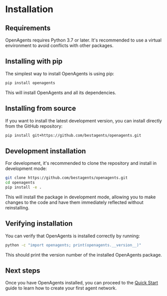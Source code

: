# Installation

## Requirements

OpenAgents requires Python 3.7 or later. It's recommended to use a virtual environment to avoid conflicts with other packages.

## Installing with pip

The simplest way to install OpenAgents is using pip:

```bash
pip install openagents
```

This will install OpenAgents and all its dependencies.

## Installing from source

If you want to install the latest development version, you can install directly from the GitHub repository:

```bash
pip install git+https://github.com/bestagents/openagents.git
```

## Development installation

For development, it's recommended to clone the repository and install in development mode:

```bash
git clone https://github.com/bestagents/openagents.git
cd openagents
pip install -e .
```

This will install the package in development mode, allowing you to make changes to the code and have them immediately reflected without reinstalling.

## Verifying installation

You can verify that OpenAgents is installed correctly by running:

```bash
python -c "import openagents; print(openagents.__version__)"
```

This should print the version number of the installed OpenAgents package.

## Next steps

Once you have OpenAgents installed, you can proceed to the [Quick Start](quick-start.md) guide to learn how to create your first agent network. 